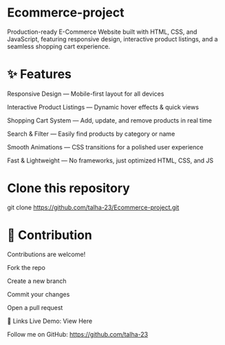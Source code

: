 # Ecommerce-project
Production-ready E-Commerce Website built with HTML, CSS, and JavaScript, featuring responsive design, interactive product listings, and a seamless shopping cart experience.

# ✨ Features
Responsive Design — Mobile-first layout for all devices

Interactive Product Listings — Dynamic hover effects & quick views

Shopping Cart System — Add, update, and remove products in real time

Search & Filter — Easily find products by category or name

Smooth Animations — CSS transitions for a polished user experience

Fast & Lightweight — No frameworks, just optimized HTML, CSS, and JS

# Clone this repository
git clone https://github.com/talha-23/Ecommerce-project.git


# 🤝 Contribution
Contributions are welcome!

Fork the repo

Create a new branch

Commit your changes

Open a pull request

🔗 Links
Live Demo: View Here

Follow me on GitHub: https://github.com/talha-23
